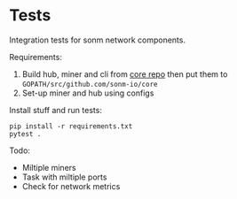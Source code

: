 Tests
=====

Integration tests for sonm network components.

Requirements:
1. Build hub, miner and cli from [core repo](https://github.com/sonm-io/core) then put them to `GOPATH/src/github.com/sonm-io/core`
2. Set-up miner and hub using configs


Install stuff and run tests:
```
pip install -r requirements.txt
pytest .
```


Todo:
- Miltiple miners
- Task with miltiple ports
- Check for network metrics
